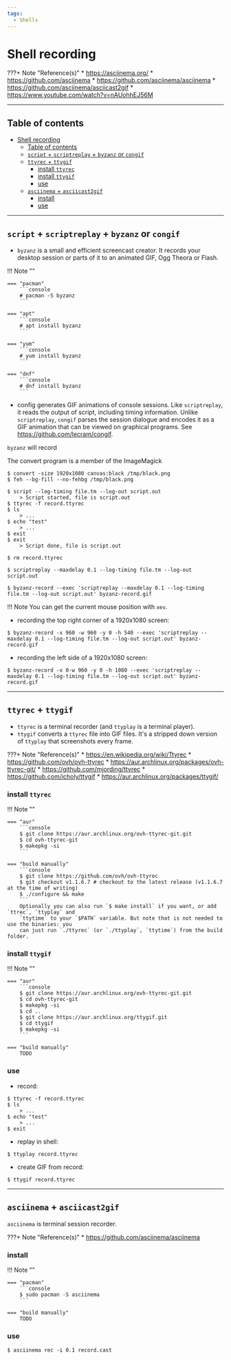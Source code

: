```yaml
---
tags:
  - Shells
---
```


# Shell recording

???+ Note "Reference(s)"
    * <https://asciinema.org/>
    * <https://github.com/asciinema>
    * <https://github.com/asciinema/asciinema>
    * <https://github.com/asciinema/asciicast2gif>
    * <https://www.youtube.com/watch?v=nAUohhEJ56M>


---
## Table of contents

<!-- vim-markdown-toc GitLab -->
- [Shell recording](#shell-recording)
  - [Table of contents](#table-of-contents)
  - [`script` + `scriptreplay` + `byzanz` or `congif`](#script--scriptreplay--byzanz-or-congif)
  - [`ttyrec` + `ttygif`](#ttyrec--ttygif)
    - [install `ttyrec`](#install-ttyrec)
    - [install `ttygif`](#install-ttygif)
    - [use](#use)
  - [`asciinema` + `asciicast2gif`](#asciinema--asciicast2gif)
    - [install](#install)
    - [use](#use-1)
<!-- vim-markdown-toc -->

---
## `script` + `scriptreplay` + `byzanz` or `congif`

* `byzanz` is a small and efficient screencast creator. It records your desktop session or parts of
  it to an animated GIF, Ogg Theora or Flash.


!!! Note ""

    === "pacman"
        ```console
        # pacman -S byzanz
        ```

    === "apt"
        ```console
        # apt install byzanz
        ```

    === "yum"
        ```console
        # yum install byzanz
        ```

    === "dnf"
        ```console
        # dnf install byzanz
        ```

* config generates GIF animations of console sessions. Like `scriptreplay`, it reads the output of
  script, including timing information. Unlike `scriptreplay`, `congif` parses the session dialogue
  and encodes it as a GIF animation that can be viewed on graphical programs. See
  <https://github.com/lecram/congif>.


`byzanz` will record

The convert program is a member of the ImageMagick
```console
$ convert -size 1920x1080 canvas:black /tmp/black.png
$ feh --bg-fill --no-fehbg /tmp/black.png
```

```console
$ script --log-timing file.tm --log-out script.out
    > Script started, file is script.out
$ ttyrec -f record.ttyrec
$ ls
    > ...
$ echo "test"
    > ...
$ exit
$ exit
    > Script done, file is script.out

$ rm record.ttyrec

$ scriptreplay --maxdelay 0.1 --log-timing file.tm --log-out script.out

$ byzanz-record --exec 'scriptreplay --maxdelay 0.1 --log-timing file.tm --log-out script.out' byzanz-record.gif
```

!!! Note
    You can get the current mouse position with `xev`.


* recording the top right corner of a 1920x1080 screen:
```console
$ byzanz-record -x 960 -w 960 -y 0 -h 540 --exec 'scriptreplay --maxdelay 0.1 --log-timing file.tm --log-out script.out' byzanz-record.gif
```

* recording the left side of a 1920x1080 screen:
```console
$ byzanz-record -x 0-w 960 -y 0 -h 1080 --exec 'scriptreplay --maxdelay 0.1 --log-timing file.tm --log-out script.out' byzanz-record.gif
```

---
## `ttyrec` + `ttygif`

* `ttyrec` is a terminal recorder (and `ttyplay` is a terminal player).
* `ttygif` converts a `ttyrec` file into GIF files. It's a stripped down version of `ttyplay` that
  screenshots every frame.

???+ Note "Reference(s)"
    * <https://en.wikipedia.org/wiki/Ttyrec>
    * <https://github.com/ovh/ovh-ttyrec>
    * <https://aur.archlinux.org/packages/ovh-ttyrec-git/>
    * <https://github.com/mjording/ttyrec>
    * <https://github.com/icholy/ttygif>
    * <https://aur.archlinux.org/packages/ttygif/>

### install `ttyrec`

!!! Note ""

    === "aur"
        ```console
        $ git clone https://aur.archlinux.org/ovh-ttyrec-git.git
        $ cd ovh-ttyrec-git
        $ makepkg -si
        ```

    === "build manually"
        ```console
        $ git clone https://github.com/ovh/ovh-ttyrec
        $ git checkout v1.1.6.7 # checkout to the latest release (v1.1.6.7 at the time of writing)
        $ ./configure && make
        ```
        Optionally you can also run `$ make install` if you want, or add `ttrec`, `ttyplay` and
        `ttytime` to your `$PATH` variable. But note that is not needed to use the binaries: you
        can just run `./ttyrec` (or `./ttyplay`, `ttytime`) from the build folder.

### install `ttygif`

!!! Note ""

    === "aur"
        ```console
        $ git clone https://aur.archlinux.org/ovh-ttyrec-git.git
        $ cd ovh-ttyrec-git
        $ makepkg -si
        $ cd ..
        $ git clone https://aur.archlinux.org/ttygif.git
        $ cd ttygif
        $ makepkg -si
        ```

    === "build manually"
        TODO

### use

* record:
```console
$ ttyrec -f record.ttyrec
$ ls
    > ...
$ echo "test"
    > ...
$ exit
```

* replay in shell:
```console
$ ttyplay record.ttyrec
```

* create GIF from record:
```console
$ ttygif record.ttyrec
```

---
## `asciinema` + `asciicast2gif`

`asciinema` is terminal session recorder.

???+ Note "Reference(s)"
    * <https://github.com/asciinema/asciinema>

### install

!!! Note ""

    === "pacman"
        ```console
        $ sudo pacman -S asciinema
        ```

    === "build manually"
        TODO

### use

```console
$ asciinema rec -i 0.1 record.cast
```